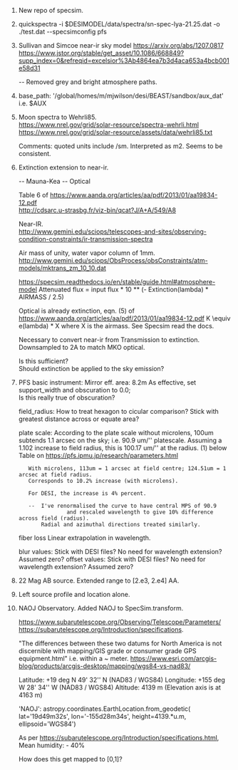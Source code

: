 1.  New repo of specsim.

2.  quickspectra -i $DESIMODEL/data/spectra/sn-spec-lya-21.25.dat -o ./test.dat --specsimconfig pfs

3.  Sullivan and Simcoe near-ir sky model
    https://arxiv.org/abs/1207.0817
    https://www.jstor.org/stable/get_asset/10.1086/668849?supp_index=0&refreqid=excelsior%3Ab4864ea7b3d4aca653a4bcb001e58d31

    --  Removed grey and bright atmosphere paths. 

4.  base_path: '/global/homes/m/mjwilson/desi/BEAST/sandbox/aux_dat' i.e. $AUX

5.  Moon spectra to Wehrli85.  
    https://www.nrel.gov/grid/solar-resource/spectra-wehrli.html
    https://www.nrel.gov/grid/solar-resource/assets/data/wehrli85.txt

    Comments: quoted units include /sm.  Interpreted as m2. Seems to be consistent. 

6.  Extinction extension to near-ir.

    -- Mauna-Kea --
    Optical 

    Table 6 of https://www.aanda.org/articles/aa/pdf/2013/01/aa19834-12.pdf    
    http://cdsarc.u-strasbg.fr/viz-bin/qcat?J/A+A/549/A8
        
    Near-IR.  
    http://www.gemini.edu/sciops/telescopes-and-sites/observing-condition-constraints/ir-transmission-spectra

    Air mass of unity, water vapor column of 1mm. 
    http://www.gemini.edu/sciops/ObsProcess/obsConstraints/atm-models/mktrans_zm_10_10.dat

    https://specsim.readthedocs.io/en/stable/guide.html#atmosphere-model
    Attenuated flux = input flux * 10 ** (- Extinction(lambda) * AIRMASS / 2.5)

    Optical is already extinction, eqn. (5) of https://www.aanda.org/articles/aa/pdf/2013/01/aa19834-12.pdf
    K \equiv e(lambda) * X  where X is the airmass.  See Specsim read the docs. 

  
    Necessary to convert near-ir from Transmission to extinction.  
    Downsampled to 2A to match MKO optical.

    Is this sufficient?    
    Should extinction be applied to the sky emission?

7.  PFS basic instrument:
        Mirror eff. area: 8.2m
    	As effective, set support_width and obscuration to 0.0;  
    	Is this really true of obscuration?

    field_radius:  How to treat hexagon to cicular comparison?  Stick with greatest distance across or equate
                   area?

    plate scale:   According to the plate scale without microlens, 100um subtends 1.1 arcsec on the sky; i.e. 90.9 um/'' platescale.
    	  	   Assuming a 1.102 increase to field radius, this is 100.17 um/'' at the radius. 
    	           (1) below Table on https://pfs.ipmu.jp/research/parameters.html

		   With microlens, 113um = 1 arcsec at field centre; 124.51um = 1 arcsec at field radius.
		   Corresponds to 10.2% increase (with microlens).
		   
  		   For DESI, the increase is 4% percent. 

		   --  I've renormalised the curve to have central MPS of 90.9 
                       and rescaled wavelength to give 10% difference across field (radius).
		       Radial and azimuthal directions treated similarly. 
 
    fiber loss     Linear extrapolation in wavelength. 
    
    blur values:   Stick with DESI files?  No need for wavelength extension?  Assumed zero? 
    offset values: Stick with DESI files?  No need for wavelength extension?  Assumed zero?

8.  22 Mag AB source.
    Extended range to [2.e3, 2.e4] AA.

9.  Left source profile and location alone.

10. NAOJ Observatory. 
    Added NAOJ to SpecSim.transform. 

    https://www.subarutelescope.org/Observing/Telescope/Parameters/
    https://subarutelescope.org/Introduction/specifications.

    "The differences between these two datums for North America is not discernible with mapping/GIS grade or consumer grade GPS equipment.html"
    i.e. within a ~ meter.
    https://www.esri.com/arcgis-blog/products/arcgis-desktop/mapping/wgs84-vs-nad83/
    
    Latitude: +19 deg N  49' 32'' N (NAD83 / WGS84)
    Longitude: +155 deg W 28' 34'' W (NAD83 / WGS84)
    Altitude: 4139 m (Elevation axis is at 4163 m)

    'NAOJ': astropy.coordinates.EarthLocation.from_geodetic(
    lat='19d49m32s', lon='-155d28m34s', height=4139.*u.m, ellipsoid='WGS84')

    As per https://subarutelescope.org/Introduction/specifications.html, 
    Mean humidity: - 40%

    How does this get mapped to [0,1]?